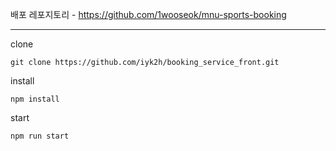 배포 레포지토리 - https://github.com/1wooseok/mnu-sports-booking

<hr>

clone
```
git clone https://github.com/iyk2h/booking_service_front.git
```

install
```
npm install
```

start
```
npm run start
```

